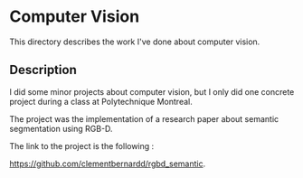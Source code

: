 # Computer Vision

This directory describes the work I've done about computer vision. 


## Description 

I did some minor projects about computer vision, but I only did one concrete project during a class at Polytechnique Montreal. 

The project was the implementation of a research paper about semantic segmentation using RGB-D.

The link to the project is the following : 

https://github.com/clementbernardd/rgbd_semantic. 

